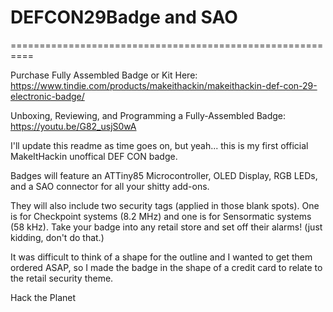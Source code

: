 # DEFCON29Badge and SAO
==========================================================

Purchase Fully Assembled Badge or Kit Here:
https://www.tindie.com/products/makeithackin/makeithackin-def-con-29-electronic-badge/

Unboxing, Reviewing, and Programming a Fully-Assembled Badge:
https://youtu.be/G82_usjS0wA

I'll update this readme as time goes on, but yeah... this is my first official MakeItHackin unoffical DEF CON badge.

Badges will feature an ATTiny85 Microcontroller, OLED Display, RGB LEDs, and a SAO connector for all your shitty add-ons.

They will also include two security tags (applied in those blank spots).  One is for Checkpoint systems (8.2 MHz) and one is for Sensormatic systems (58 kHz).  Take your badge into any retail store and set off their alarms!  (just kidding, don't do that.)

It was difficult to think of a shape for the outline and I wanted to get them ordered ASAP, so I made the badge in the shape of a credit card to relate to the retail security theme.  

Hack the Planet

